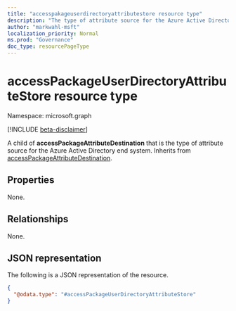 ```yaml
---
title: "accesspakageuserdirectoryattributestore resource type"
description: "The type of attribute source for the Azure Active Directory end system."
author: "markwahl-msft"
localization_priority: Normal
ms.prod: "Governance"
doc_type: resourcePageType
---
```


# accessPackageUserDirectoryAttributeStore resource type

Namespace: microsoft.graph

[!INCLUDE [beta-disclaimer](../../includes/beta-disclaimer.md)]

A child of **accessPackageAttributeDestination** that is the type of attribute source for the Azure Active Directory end system. Inherits from [accessPackageAttributeDestination](../resources/accesspackageattributedestination.md). 

## Properties
None.

## Relationships
None.

## JSON representation
The following is a JSON representation of the resource.
<!-- {
  "blockType": "resource",
  "@odata.type": "accessPackageUserDirectoryAttributeStore"
}
-->
``` json
{
  "@odata.type": "#accessPackageUserDirectoryAttributeStore"
}
```
